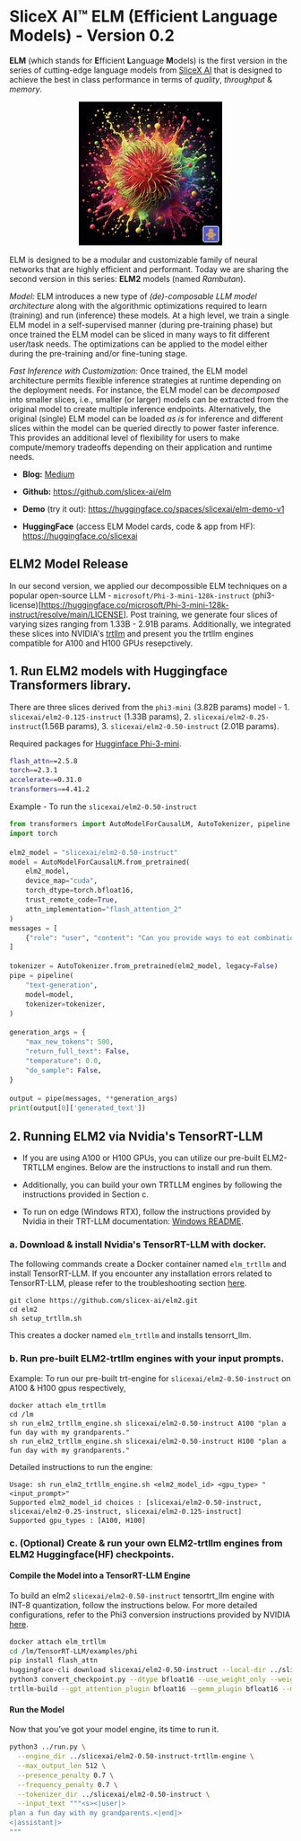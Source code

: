# SliceX AI™ ELM (Efficient Language Models) - Version 0.2
**ELM** (which stands for **E**fficient **L**anguage **M**odels) is the first version in the series of cutting-edge language models from [SliceX AI](https://slicex.ai) that is designed to achieve the best in class performance in terms of _quality_, _throughput_ & _memory_.

<div align="center">
  <img src="elm-rambutan.png" width="256"/>
</div>

ELM is designed to be a modular and customizable family of neural networks that are highly efficient and performant. Today we are sharing the second version in this series: **ELM2** models (named _Rambutan_). 

_Model:_ ELM introduces a new type of _(de)-composable LLM model architecture_ along with the algorithmic optimizations required to learn (training) and run (inference) these models. At a high level, we train a single ELM model in a self-supervised manner (during pre-training phase) but once trained the ELM model can be sliced in many ways to fit different user/task needs. The optimizations can be applied to the model either during the pre-training and/or fine-tuning stage. 

_Fast Inference with Customization:_ Once trained, the ELM model architecture permits flexible inference strategies at runtime depending on the deployment needs. For instance, the ELM model can  be _decomposed_ into smaller slices, i.e., smaller (or larger) models can be extracted from the original model to create multiple inference endpoints. Alternatively, the original (single) ELM model can be loaded _as is_ for inference and different slices within the model can be queried directly to power faster inference. This provides an additional level of flexibility for users to make compute/memory tradeoffs depending on their application and runtime needs.

- **Blog:** [Medium](https://medium.com/sujith-ravi/introducing-elm-efficient-customizable-privacy-preserving-llms-cea56e4f727d)

- **Github:** https://github.com/slicex-ai/elm

- **Demo** (try it out): https://huggingface.co/spaces/slicexai/elm-demo-v1

- **HuggingFace** (access ELM Model cards, code & app from HF): https://huggingface.co/slicexai

## ELM2 Model Release
In our second version, we applied our decompossible ELM techniques on a popular open-source LLM - `microsoft/Phi-3-mini-128k-instruct` (phi3-license)[https://huggingface.co/microsoft/Phi-3-mini-128k-instruct/resolve/main/LICENSE]. Post training, we generate four slices of varying sizes ranging from 1.33B - 2.91B params. Additionally, we integrated these slices into NVIDIA's [trtllm](https://github.com/NVIDIA/TensorRT-LLM) and present you the trtllm engines compatible for A100 and H100 GPUs resepctively.

## 1. Run ELM2 models with Huggingface Transformers library.
There are three slices derived from the `phi3-mini` (3.82B params) model - 1. `slicexai/elm2-0.125-instruct` (1.33B params), 2. `slicexai/elm2-0.25-instruct`(1.56B params), 3. `slicexai/elm2-0.50-instruct` (2.01B params). 

Required packages for [Hugginface Phi-3-mini](https://huggingface.co/microsoft/Phi-3-mini-128k-instruct).
```bash
flash_attn==2.5.8
torch==2.3.1
accelerate==0.31.0
transformers==4.41.2
```

Example - To run the `slicexai/elm2-0.50-instruct`
```python
from transformers import AutoModelForCausalLM, AutoTokenizer, pipeline
import torch

elm2_model = "slicexai/elm2-0.50-instruct"
model = AutoModelForCausalLM.from_pretrained( 
    elm2_model,  
    device_map="cuda",  
    torch_dtype=torch.bfloat16,  
    trust_remote_code=True,
    attn_implementation="flash_attention_2"
)
messages = [ 
    {"role": "user", "content": "Can you provide ways to eat combinations of bananas and dragonfruits?"}, 
]

tokenizer = AutoTokenizer.from_pretrained(elm2_model, legacy=False) 
pipe = pipeline( 
    "text-generation", 
    model=model, 
    tokenizer=tokenizer, 
) 

generation_args = { 
    "max_new_tokens": 500, 
    "return_full_text": False, 
    "temperature": 0.0, 
    "do_sample": False, 
} 

output = pipe(messages, **generation_args) 
print(output[0]['generated_text']) 
```

## 2. Running ELM2 via Nvidia's TensorRT-LLM

- If you are using A100 or H100 GPUs, you can utilize our pre-built ELM2-TRTLLM engines. Below are the instructions to install and run them.

- Additionally, you can build your own TRTLLM engines by following the instructions provided in Section c.

- To run on edge (Windows RTX), follow the instructions provided by Nvidia in their TRT-LLM documentation: [Windows README](https://github.com/NVIDIA/TensorRT-LLM/blob/main/windows/README.md).


### a. Download & install Nvidia's TensorRT-LLM with docker.
The following commands create a Docker container named `elm_trtllm` and install TensorRT-LLM. If you encounter any installation errors related to TensorRT-LLM, please refer to the troubleshooting section [here](https://nvidia.github.io/TensorRT-LLM/reference/troubleshooting.html).
```
git clone https://github.com/slicex-ai/elm2.git
cd elm2
sh setup_trtllm.sh
```
This creates a docker named `elm_trtllm` and installs tensorrt_llm. 

### b. Run pre-built ELM2-trtllm engines with your input prompts.

Example: To run our pre-built trt-engine for `slicexai/elm2-0.50-instruct` on A100 & H100 gpus respectively,
```
docker attach elm_trtllm
cd /lm
sh run_elm2_trtllm_engine.sh slicexai/elm2-0.50-instruct A100 "plan a fun day with my grandparents."
sh run_elm2_trtllm_engine.sh slicexai/elm2-0.50-instruct H100 "plan a fun day with my grandparents."
```

Detailed instructions to run the engine:
```
Usage: sh run_elm2_trtllm_engine.sh <elm2_model_id> <gpu_type> "<input_prompt>"
Supported elm2_model_id choices : [slicexai/elm2-0.50-instruct, slicexai/elm2-0.25-instruct, slicexai/elm2-0.125-instruct]
Supported gpu_types : [A100, H100]
```


### c. (Optional) Create & run your own ELM2-trtllm engines from ELM2 Huggingface(HF) checkpoints.

#### Compile the Model into a TensorRT-LLM Engine
To build an elm2 `slicexai/elm2-0.50-instruct` tensortrt_llm engine with INT-8 quantization, follow the instructions below. For more detailed configurations, refer to the Phi3 conversion instructions provided by NVIDIA [here](https://github.com/NVIDIA/TensorRT-LLM/tree/main/examples/phi).

```bash
docker attach elm_trtllm
cd /lm/TensorRT-LLM/examples/phi
pip install flash_attn
huggingface-cli download slicexai/elm2-0.50-instruct --local-dir ../slicexai/elm2-0.50-instruct
python3 convert_checkpoint.py --dtype bfloat16 --use_weight_only --weight_only_precision int8  --model_dir ../slicexai/elm2-0.50-instruct --output_dir ../slicexai/elm2-0.50-instruct-trtllm-ckpt
trtllm-build --gpt_attention_plugin bfloat16 --gemm_plugin bfloat16 --max_seq_len 4096 --max_batch_size 256 --checkpoint_dir ../slicexai/elm2-0.50-instruct-trtllm-ckpt --output_dir ../slicexai/elm2-0.50-instruct-trtllm-engine
```

#### Run the Model
Now that you’ve got your model engine, its time to run it.

```bash
python3 ../run.py \
  --engine_dir ../slicexai/elm2-0.50-instruct-trtllm-engine \
  --max_output_len 512 \
  --presence_penalty 0.7 \
  --frequency_penalty 0.7 \
  --tokenizer_dir ../slicexai/elm2-0.50-instruct \
  --input_text """<s><|user|>
plan a fun day with my grandparents.<|end|>
<|assistant|>
"""
```
